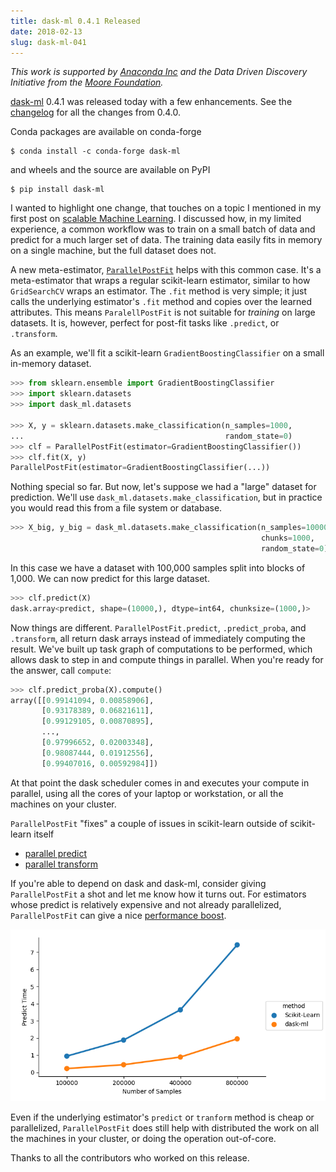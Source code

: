 ```yaml
---
title: dask-ml 0.4.1 Released
date: 2018-02-13
slug: dask-ml-041
---
```


*This work is supported by [Anaconda Inc](http://anaconda.com/) and the Data
Driven Discovery Initiative from the [Moore
Foundation](https://www.moore.org/).*

[dask-ml][dask-ml] 0.4.1 was released today with a few enhancements. See the
[changelog][changelog] for all the changes from 0.4.0.

Conda packages are available on conda-forge

    $ conda install -c conda-forge dask-ml
    
and wheels and the source are available on PyPI

    $ pip install dask-ml

I wanted to highlight one change, that touches on a topic I mentioned in my
first post on [scalable Machine Learning](scalable-ml-01). I discussed how, in
my limited experience, a common workflow was to train on a small batch of data
and predict for a much larger set of data. The training data easily fits in
memory on a single machine, but the full dataset does not.

A new meta-estimator, [`ParallelPostFit`][parallel-post-fit] helps with this
common case. It's a meta-estimator that wraps a regular scikit-learn estimator,
similar to how `GridSearchCV` wraps an estimator. The `.fit` method is very
simple; it just calls the underlying estimator's `.fit` method and copies over
the learned attributes. This means `ParalellPostFit` is not suitable for
*training* on large datasets. It is, however, perfect for post-fit tasks like
`.predict`, or `.transform`.


As an example, we'll fit a scikit-learn `GradientBoostingClassifier` on a small
in-memory dataset.

```python
>>> from sklearn.ensemble import GradientBoostingClassifier
>>> import sklearn.datasets
>>> import dask_ml.datasets

>>> X, y = sklearn.datasets.make_classification(n_samples=1000,
...                                             random_state=0)
>>> clf = ParallelPostFit(estimator=GradientBoostingClassifier())
>>> clf.fit(X, y)
ParallelPostFit(estimator=GradientBoostingClassifier(...))
```

Nothing special so far. But now, let's suppose we had a "large" dataset for
prediction. We'll use `dask_ml.datasets.make_classification`, but in practice
you would read this from a file system or database.

```python
>>> X_big, y_big = dask_ml.datasets.make_classification(n_samples=100000,
                                                        chunks=1000,
                                                        random_state=0)
```

In this case we have a dataset with 100,000 samples split into blocks of 1,000.
We can now predict for this large dataset.


```python
>>> clf.predict(X)
dask.array<predict, shape=(10000,), dtype=int64, chunksize=(1000,)>
```

Now things are different. `ParallelPostFit.predict`, `.predict_proba`, and
`.transform`, all return dask arrays instead of immediately computing the
result. We've built up task graph of computations to be performed, which allows
dask to step in and compute things in parallel. When you're ready for the
answer, call `compute`:

```python
>>> clf.predict_proba(X).compute()
array([[0.99141094, 0.00858906],
       [0.93178389, 0.06821611],
       [0.99129105, 0.00870895],
       ...,
       [0.97996652, 0.02003348],
       [0.98087444, 0.01912556],
       [0.99407016, 0.00592984]])
```

At that point the dask scheduler comes in and executes your compute in parallel,
using all the cores of your laptop or workstation, or all the machines on your
cluster.

`ParallelPostFit` "fixes" a couple of issues in scikit-learn outside of
scikit-learn itself

- [parallel predict](https://github.com/scikit-learn/scikit-learn/issues/7448)
- [parallel transform](https://github.com/scikit-learn/scikit-learn/issues/7635)

If you're able to depend on dask and dask-ml, consider giving `ParallelPostFit`
a shot and let me know how it turns out. For estimators whose predict is
relatively expensive and not already parallelized, `ParallelPostFit` can give
a nice [performance boost][performance].

![parallel-post-fit](/images/sphx_glr_plot_parallel_postfit_001.png)

Even if the underlying estimator's `predict` or `tranform` method is cheap or
parallelized, `ParallelPostFit` does still help with distributed the work on all
the machines in your cluster, or doing the operation out-of-core.

Thanks to all the contributors who worked on this release.

[dask-ml]: http://dask-ml.readthedocs.io/en/latest/
[changelog]: http://dask-ml.readthedocs.io/en/latest/changelog.html
[parallel-post-fit]: http://dask-ml.readthedocs.io/en/latest/modules/generated/dask_ml.wrappers.ParallelPostFit.html#dask_ml.wrappers.ParallelPostFit
[performance]: http://dask-ml.readthedocs.io/en/latest/auto_examples/plot_parallel_postfit.html#sphx-glr-auto-examples-plot-parallel-postfit-py
